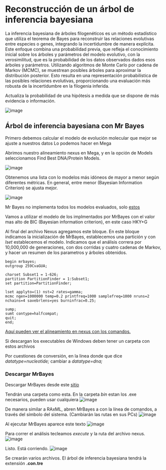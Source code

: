 # Reconstrucción de un árbol de inferencia bayesiana 

La inferencia bayesiana de árboles filogenéticos es un método estadístico que utiliza el teorema de Bayes para reconstruir 
las relaciones evolutivas entre especies o genes, integrando la incertidumbre de manera explícita. Este enfoque combina 
una probabilidad previa, que refleja el conocimiento inicial sobre los árboles y parámetros del modelo evolutivo, con
la verosimilitud, que es la probabilidad de los datos observados dados esos árboles y parámetros. Utilizando algoritmos
de Monte Carlo por cadena de Markov (MCMC), se muestrean posibles árboles para aproximar la distribución posterior. 
Esto resulta en una representación probabilística de las posibles relaciones evolutivas, proporcionando una evaluación 
más robusta de la incertidumbre en la filogenia inferida.

Actualiza la probabilidad de una hipótesis a medida que se dispone de más evidencia o información.

![image](https://github.com/ObreroFuturista/phylo_m/assets/32031932/ce8d3053-6d33-43a2-b30e-761427a17b61)

## Árbol de inferencia bayesiana con Mr Bayes

Primero debemos calcular el modelo de evolución molecular que mejor se ajuste a nuestros datos
Lo podemos hacer en Mega

Abrimos nuestro alineamiento nexus en Mega, y en la opción de Models seleccionamos Find Best DNA/Protein Models. 

![image](https://github.com/ObreroFuturista/phylo_m/assets/32031932/b81b277e-11fa-4c9a-9731-dfb8a61f35fd)

Obtenemos una lista con lo modelos más idóneos de mayor a menor según diferentes métricas. En general, entre menor  (Bayesian Information Criterion) se ajusta mejor. 

![image](https://github.com/ObreroFuturista/phylo_m/assets/32031932/7242d69e-7dc9-4b62-9bae-111627b2ca06)


Mr Bayes no implementa todos los modelos evaluados, solo [estos](archivos/mr_bayes.modelos.txt)

Vamos a utilizar el modelo de los implmentados por MrBayes con el valor mas alto de BIC (Bayesian information criterion), en este caso HKY+G

Al final del archivo Nexus agregamos este bloque. En este bloque indicamos la inicialización de MrBayes, establecemos una partición y con *lset* establecemos el modelo. Indicamos que 
el análisis correra por 10,000,000 de generaciones, con dos corridas y cuatro cadenas de Markov, y hacer un resumen de los parametros y árboles obtenidos. 

	begin mrbayes;
	outgroup 259CvaGUA;

	charset Subset1 = 1-626;
	partition PartitionFinder = 1:Subset1;
	set partition=PartitionFinder;

	lset applyto=(1) nst=2 rates=gamma;         
	mcmc ngen=1000000 temp=0.2 printfreq=1000 samplefreq=1000 nruns=2 nchains=4 savebrlens=yes burninfrac=0.25;

	sump;
	sumt contype=halfcompat;
	quit;
	end;

[Aquí pueden ver el alineamiento en nexus con los comandos.](archivos/COI_Ali_comandos.nexus)

Si descargan los executables de Windows deben tener un carpeta con estos archivos

Por cuestiones de conversión, en la linea donde que dice  *datatype=nucleotide;* cambiar a *datatype=dna;*

### Descargar MrBayes 

Descargar MrBayes desde este [sitio](https://nbisweden.github.io/MrBayes/download.html)

Tendrán una carpeta como esta. En la carpeta *bin* estan los .exe necesarios, pueden usar cualquiera
![image](https://github.com/user-attachments/assets/1ee0e417-578c-49ee-a134-00a7d119e966)

De manera similar a RAxML, abren MrBayes a con la línea de comandos, a través del símbolo del sistema. (Cambiarán las rutas en sus PCs)
![image](https://github.com/user-attachments/assets/61da8eb6-c8ae-417b-b6bb-0cee51cef02e)


Al ejecutar MrBayes aparece este texto
![image](https://github.com/user-attachments/assets/9844d0cb-11a7-4142-ab27-6233c2067655)


Para correr el análisis tecleamos *execute* y la ruta del archivo nexus. 
![image](https://github.com/user-attachments/assets/e54f1d3c-f7ac-4695-b42d-1ab3b7ac2706)

Listo. Está corriendo. 
![image](https://github.com/user-attachments/assets/180ade32-2dbe-4ea9-ace1-d5821e92250e)

Se crearán varios archivos. El árbol de inferencia bayesiana tendrá la extensión **.con.tre**
